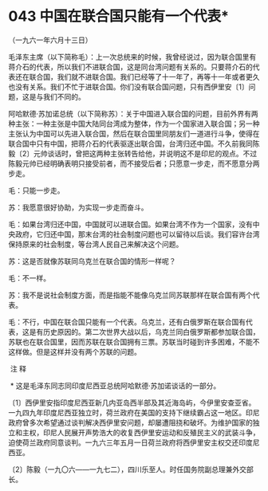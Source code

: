 # 043 中国在联合国只能有一个代表*

（一九六一年六月十三日）

毛泽东主席（以下简称毛）：上一次总统来的时候，我曾经说过，因为联合国里有蒋介石的代表，所以我们不进联合国，这是同台湾问题有关系的。只要蒋介石的代表还在联合国，我们就不进联合国。我们已经等了十一年了，再等十一年或者更久也没有关系。我们不忙于进联合国。你们没有联合国问题，只有西伊里安〔1〕问题，这是与我们不同的。

阿哈默德·苏加诺总统（以下简称苏）：关于中国进入联合国的问题，目前外界有两种主张：一种主张是中国大陆同台湾成为整体，作为一个国家进入联合国；另一种主张认为中国可以先进入联合国，然后在联合国里同朋友们一道进行斗争，使得在联合国中只有中国，把蒋介石的代表驱逐出联合国，台湾归还中国。不久前我同陈毅〔2〕元帅谈话时，曾把这两种主张转告给他，并说明这不是印尼的观点。不过陈毅元帅已经明确表明只接受前者，而不接受后者；只愿意一步走，而不愿意分两步走。

毛：只能一步走。

苏：我愿意很好协助，为实现一步走而奋斗。

毛：如果台湾归还中国，中国就可以进联合国。如果台湾不作为一个国家，没有中央政府，它归还中国，那末台湾的社会制度问题也可以留待以后谈。我们容许台湾保持原来的社会制度，等台湾人民自己来解决这个问题。

苏：这是否就像苏联同乌克兰在联合国的情形一样呢？

毛：不一样。

苏：我不是说社会制度方面，而是指能不能像乌克兰同苏联那样在联合国有两个代表。

毛：不行，中国在联合国只能有一个代表。乌克兰，还有白俄罗斯在联合国有代表，这是有历史原因的。第二次世界大战以后，乌克兰同白俄罗斯都参加联合国，苏联也在联合国里，因而苏联在联合国拥有三票。苏联当时碰到许多困难，不能不这样做。但是这样并没有两个苏联的问题。

 注 释

 * 这是毛泽东同志同印度尼西亚总统阿哈默德·苏加诺谈话的一部分。

〔1〕西伊里安指印度尼西亚新几内亚岛西半部及其近海岛屿，今伊里安查亚省。一九四九年印度尼西亚独立时，荷兰政府在美国的支持下继续霸占这一地区。印尼政府曾多次希望通过谈判解决西伊里安问题，却屡遭阻挠和破坏。为维护国家的独立和主权，印尼人民展开声势浩大的收复西伊里安运动和反殖民主义的武装斗争，迫使荷兰政府同意谈判。一九六三年五月一日荷兰政府将西伊里安主权交还印度尼西亚。

〔2〕陈毅（一九〇六——一九七二），四川乐至人。时任国务院副总理兼外交部长。